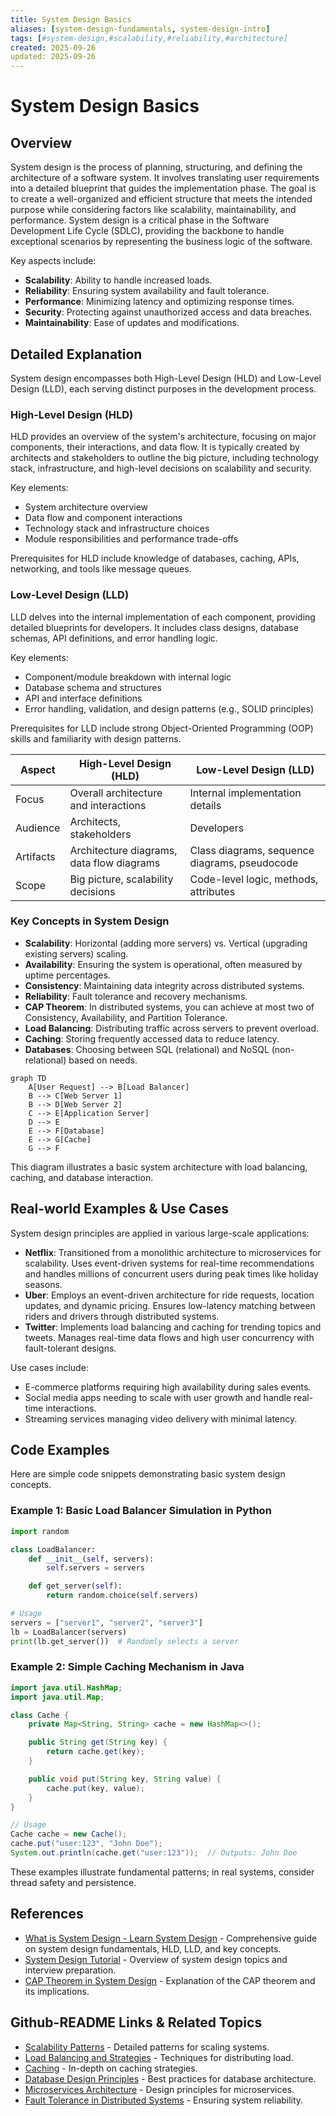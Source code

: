 ```yaml
---
title: System Design Basics
aliases: [system-design-fundamentals, system-design-intro]
tags: [#system-design,#scalability,#reliability,#architecture]
created: 2025-09-26
updated: 2025-09-26
---
```


# System Design Basics

## Overview

System design is the process of planning, structuring, and defining the architecture of a software system. It involves translating user requirements into a detailed blueprint that guides the implementation phase. The goal is to create a well-organized and efficient structure that meets the intended purpose while considering factors like scalability, maintainability, and performance. System design is a critical phase in the Software Development Life Cycle (SDLC), providing the backbone to handle exceptional scenarios by representing the business logic of the software.

Key aspects include:
- **Scalability**: Ability to handle increased loads.
- **Reliability**: Ensuring system availability and fault tolerance.
- **Performance**: Minimizing latency and optimizing response times.
- **Security**: Protecting against unauthorized access and data breaches.
- **Maintainability**: Ease of updates and modifications.

## Detailed Explanation

System design encompasses both High-Level Design (HLD) and Low-Level Design (LLD), each serving distinct purposes in the development process.

### High-Level Design (HLD)
HLD provides an overview of the system's architecture, focusing on major components, their interactions, and data flow. It is typically created by architects and stakeholders to outline the big picture, including technology stack, infrastructure, and high-level decisions on scalability and security.

Key elements:
- System architecture overview
- Data flow and component interactions
- Technology stack and infrastructure choices
- Module responsibilities and performance trade-offs

Prerequisites for HLD include knowledge of databases, caching, APIs, networking, and tools like message queues.

### Low-Level Design (LLD)
LLD delves into the internal implementation of each component, providing detailed blueprints for developers. It includes class designs, database schemas, API definitions, and error handling logic.

Key elements:
- Component/module breakdown with internal logic
- Database schema and structures
- API and interface definitions
- Error handling, validation, and design patterns (e.g., SOLID principles)

Prerequisites for LLD include strong Object-Oriented Programming (OOP) skills and familiarity with design patterns.

| Aspect | High-Level Design (HLD) | Low-Level Design (LLD) |
|--------|-------------------------|-------------------------|
| Focus | Overall architecture and interactions | Internal implementation details |
| Audience | Architects, stakeholders | Developers |
| Artifacts | Architecture diagrams, data flow diagrams | Class diagrams, sequence diagrams, pseudocode |
| Scope | Big picture, scalability decisions | Code-level logic, methods, attributes |

### Key Concepts in System Design
- **Scalability**: Horizontal (adding more servers) vs. Vertical (upgrading existing servers) scaling.
- **Availability**: Ensuring the system is operational, often measured by uptime percentages.
- **Consistency**: Maintaining data integrity across distributed systems.
- **Reliability**: Fault tolerance and recovery mechanisms.
- **CAP Theorem**: In distributed systems, you can achieve at most two of Consistency, Availability, and Partition Tolerance.
- **Load Balancing**: Distributing traffic across servers to prevent overload.
- **Caching**: Storing frequently accessed data to reduce latency.
- **Databases**: Choosing between SQL (relational) and NoSQL (non-relational) based on needs.

```mermaid
graph TD
    A[User Request] --> B[Load Balancer]
    B --> C[Web Server 1]
    B --> D[Web Server 2]
    C --> E[Application Server]
    D --> E
    E --> F[Database]
    E --> G[Cache]
    G --> F
```

This diagram illustrates a basic system architecture with load balancing, caching, and database interaction.

## Real-world Examples & Use Cases

System design principles are applied in various large-scale applications:

- **Netflix**: Transitioned from a monolithic architecture to microservices for scalability. Uses event-driven systems for real-time recommendations and handles millions of concurrent users during peak times like holiday seasons.
- **Uber**: Employs an event-driven architecture for ride requests, location updates, and dynamic pricing. Ensures low-latency matching between riders and drivers through distributed systems.
- **Twitter**: Implements load balancing and caching for trending topics and tweets. Manages real-time data flows and high user concurrency with fault-tolerant designs.

Use cases include:
- E-commerce platforms requiring high availability during sales events.
- Social media apps needing to scale with user growth and handle real-time interactions.
- Streaming services managing video delivery with minimal latency.

## Code Examples

Here are simple code snippets demonstrating basic system design concepts.

### Example 1: Basic Load Balancer Simulation in Python
```python
import random

class LoadBalancer:
    def __init__(self, servers):
        self.servers = servers

    def get_server(self):
        return random.choice(self.servers)

# Usage
servers = ["server1", "server2", "server3"]
lb = LoadBalancer(servers)
print(lb.get_server())  # Randomly selects a server
```

### Example 2: Simple Caching Mechanism in Java
```java
import java.util.HashMap;
import java.util.Map;

class Cache {
    private Map<String, String> cache = new HashMap<>();

    public String get(String key) {
        return cache.get(key);
    }

    public void put(String key, String value) {
        cache.put(key, value);
    }
}

// Usage
Cache cache = new Cache();
cache.put("user:123", "John Doe");
System.out.println(cache.get("user:123"));  // Outputs: John Doe
```

These examples illustrate fundamental patterns; in real systems, consider thread safety and persistence.

## References

- [What is System Design - Learn System Design](https://www.geeksforgeeks.org/what-is-system-design-learn-system-design/) - Comprehensive guide on system design fundamentals, HLD, LLD, and key concepts.
- [System Design Tutorial](https://www.geeksforgeeks.org/system-design/system-design-tutorial/) - Overview of system design topics and interview preparation.
- [CAP Theorem in System Design](https://www.geeksforgeeks.org/system-design/cap-theorem-in-system-design/) - Explanation of the CAP theorem and its implications.

## Github-README Links & Related Topics

- [Scalability Patterns](../scalability-patterns/README.md) - Detailed patterns for scaling systems.
- [Load Balancing and Strategies](../load-balancing-and-strategies/README.md) - Techniques for distributing load.
- [Caching](../caching/README.md) - In-depth on caching strategies.
- [Database Design Principles](../database-design-principles/README.md) - Best practices for database architecture.
- [Microservices Architecture](../microservices-architecture/README.md) - Design principles for microservices.
- [Fault Tolerance in Distributed Systems](../fault-tolerance-in-distributed-systems/README.md) - Ensuring system reliability.